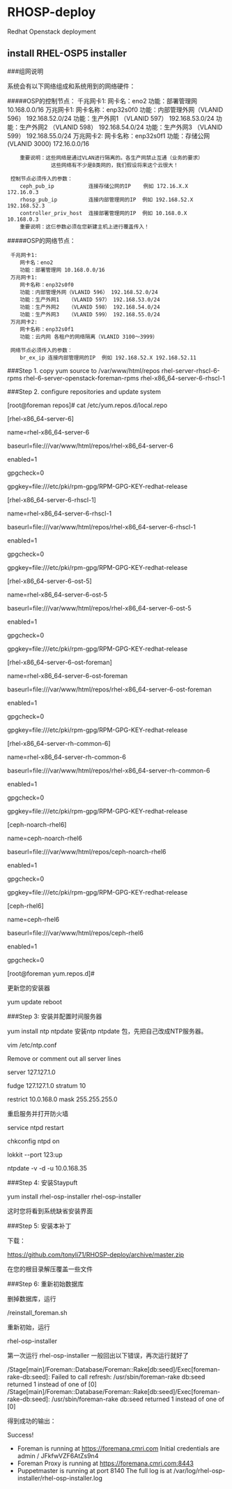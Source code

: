 # RHOSP-deploy
Redhat Openstack deployment 


## install RHEL-OSP5 installer

###组网说明

系统会有以下网络组成和系统用到的网络硬件：

#####OSP的控制节点：
     千兆网卡1:
        网卡名：eno2
        功能：部署管理网 10.168.0.0/16
     万兆网卡1:
        网卡名称：enp32s0f0
        功能：内部管理外网（VLANID 596） 192.168.52.0/24
        功能：生产外网1   （VLANID 597） 192.168.53.0/24
        功能：生产外网2   （VLANID 598） 192.168.54.0/24
        功能：生产外网3   （VLANID 599） 192.168.55.0/24
     万兆网卡2:
        网卡名称：enp32s0f1
        功能：存储公网     (VLANID 3000) 172.16.0.0/16

        重要说明：这些网络是通过VLAN进行隔离的。各生产网禁止互通（业务的要求）
                  这些网络有不少是B类网的，我们假设将来这个云很大！

     控制节点必须传入的参数：
        ceph_pub_ip           连接存储公网的IP    例如 172.16.X.X   172.16.0.3
        rhosp_pub_ip          连接内部管理网的IP  例如 192.168.52.X 192.168.52.3
        controller_priv_host  连接部署管理网的IP  例如 10.168.0.X   10.168.0.3
        重要说明：这仨参数必须在您新建主机上进行覆盖传入！

#####OSP的网络节点：

     千兆网卡1:
        网卡名：eno2
        功能：部署管理网 10.168.0.0/16
     万兆网卡1:
        网卡名称：enp32s0f0
        功能：内部管理外网（VLANID 596） 192.168.52.0/24
        功能：生产外网1   （VLANID 597） 192.168.53.0/24
        功能：生产外网2   （VLANID 598） 192.168.54.0/24
        功能：生产外网3   （VLANID 599） 192.168.55.0/24
     万兆网卡2:
        网卡名称：enp32s0f1
        功能：云内网 各租户的网络隔离（VLANID 3100～3999）

     网络节点必须传入的参数：
        br_ex_ip 连接内部管理网的IP  例如 192.168.52.X 192.168.52.11

###Step 1.
copy yum source to /var/www/html/repos
rhel-server-rhscl-6-rpms
rhel-6-server-openstack-foreman-rpms
rhel-x86_64-server-6-rhscl-1

###Step 2.
configure repositories and update system

[root@foreman repos]# cat /etc/yum.repos.d/local.repo

[rhel-x86_64-server-6]

name=rhel-x86_64-server-6

baseurl=file:///var/www/html/repos/rhel-x86_64-server-6

enabled=1

gpgcheck=0

gpgkey=file:///etc/pki/rpm-gpg/RPM-GPG-KEY-redhat-release



[rhel-x86_64-server-6-rhscl-1]

name=rhel-x86_64-server-6-rhscl-1

baseurl=file:///var/www/html/repos/rhel-x86_64-server-6-rhscl-1

enabled=1

gpgcheck=0

gpgkey=file:///etc/pki/rpm-gpg/RPM-GPG-KEY-redhat-release

[rhel-x86_64-server-6-ost-5]

name=rhel-x86_64-server-6-ost-5

baseurl=file:///var/www/html/repos/rhel-x86_64-server-6-ost-5

enabled=1

gpgcheck=0

gpgkey=file:///etc/pki/rpm-gpg/RPM-GPG-KEY-redhat-release



[rhel-x86_64-server-6-ost-foreman]

name=rhel-x86_64-server-6-ost-foreman

baseurl=file:///var/www/html/repos/rhel-x86_64-server-6-ost-foreman

enabled=1

gpgcheck=0

gpgkey=file:///etc/pki/rpm-gpg/RPM-GPG-KEY-redhat-release



[rhel-x86_64-server-rh-common-6]

name=rhel-x86_64-server-rh-common-6

baseurl=file:///var/www/html/repos/rhel-x86_64-server-rh-common-6

enabled=1

gpgcheck=0

gpgkey=file:///etc/pki/rpm-gpg/RPM-GPG-KEY-redhat-release



[ceph-noarch-rhel6]

name=ceph-noarch-rhel6

baseurl=file:///var/www/html/repos/ceph-noarch-rhel6

enabled=1

gpgcheck=0

gpgkey=file:///etc/pki/rpm-gpg/RPM-GPG-KEY-redhat-release



[ceph-rhel6]

name=ceph-rhel6

baseurl=file:///var/www/html/repos/ceph-rhel6

enabled=1

gpgcheck=0

[root@foreman yum.repos.d]# 

更新您的安装器

yum update
reboot

###Step 3: 安装并配置时间服务器

yum install ntp ntpdate
安装ntp ntpdate 包，先把自己改成NTP服务器。

vim /etc/ntp.conf

Remove or comment out all server lines

server 127.127.1.0

fudge 127.127.1.0 stratum 10

restrict 10.0.168.0 mask 255.255.255.0

重启服务并打开防火墙

service ntpd restart

chkconfig ntpd on

lokkit --port 123:up

 ntpdate -v -d -u 10.0.168.35


###Step 4: 安装Staypuft

yum install rhel-osp-installer
rhel-osp-installer

这时您将看到系统缺省安装界面

###Step 5: 安装本补丁

下载：

https://github.com/tonyli71/RHOSP-deploy/archive/master.zip

在您的根目录解压覆盖一些文件


###Step 6: 重新初始数据库

删掉数据库，运行 

/reinstall_foreman.sh 

重新初始，运行

rhel-osp-installer

第一次运行 rhel-osp-installer 一般回出以下错误，再次运行就好了

/Stage[main]/Foreman::Database/Foreman::Rake[db:seed]/Exec[foreman-rake-db:seed]: Failed to call refresh: /usr/sbin/foreman-rake db:seed returned 1 instead of one of [0]
 /Stage[main]/Foreman::Database/Foreman::Rake[db:seed]/Exec[foreman-rake-db:seed]: /usr/sbin/foreman-rake db:seed returned 1 instead of one of [0]

得到成功的输出：

Success!
  * Foreman is running at https://foremana.cmri.com
      Initial credentials are admin / JFkfwVZF6AtZs9n4
  * Foreman Proxy is running at https://foremana.cmri.com:8443
  * Puppetmaster is running at port 8140
  The full log is at /var/log/rhel-osp-installer/rhel-osp-installer.log

